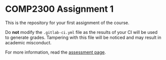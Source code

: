 # COMP2300 Assignment 1

This is the repository for your first assignment of the course.

Do **not** modify the `.gitlab-ci.yml` file as the results of your CI will be used to generate grades. Tampering with this file will be noticed and may result in academic misconduct.

For more information, read the [assessment page](https://comp.anu.edu.au/courses/comp2300/assessments/assignment-1/).